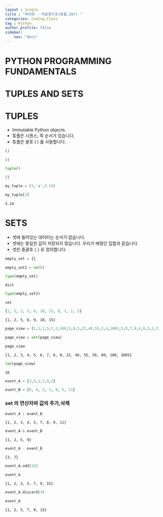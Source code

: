 ```yaml
---
layout : single
title : "파이썬 - 자료형구조(튜플,Set) "
categories: Coding_Class
tag : Python
author_profile: false
sidebar:
    nav: "docs"
---
```

# PYTHON PROGRAMMING FUNDAMENTALS
# TUPLES AND SETS

# TUPLES 

- Immutable Python objects. 
- 튜플은 시퀀스, 즉 순서가 있습니다. 
- 튜플은 괄호 ( ) 를 사용합니다. 


```python
()
```




    ()




```python
tuple()
```




    ()




```python
my_tuple = (1,'a',3.14)
```


```python
my_tuple[2]
```




    3.14



# SETS
- 셋에 들어있는 데이터는 순서가 없습니다.
- 셋에는 동일한 값이 저장되지 않습니다. 우리가 배웠던 집합과 같습니다. 
- 셋은 중괄호 { } 로 정의합니다. 


```python
empty_set = {}
```


```python
empty_set2 = set()
```


```python
type(empty_set)
```




    dict




```python
type(empty_set2)
```




    set




```python
{1, 5, 2, 5, 6, 10, 15, 9, 1, 1, 5}
```




    {1, 2, 5, 6, 9, 10, 15}




```python
page_view = [1,1,1,5,7,2,100,5,9,3,22,48,55,3,4,1005,5,9,7,9,4,8,5,2,3,6,8,7,4,56,4,89,7]
```


```python
page_view = set(page_view)
```


```python
page_view
```




    {1, 2, 3, 4, 5, 6, 7, 8, 9, 22, 48, 55, 56, 89, 100, 1005}




```python
len(page_view)
```




    16




```python
event_A = {3,5,1,7,9,2}
```


```python
event_B = {8, 4, 2, 1, 9, 5, 11}
```

###  set 의 연산자와 값의 추가,삭제


```python
event_A | event_B
```




    {1, 2, 3, 4, 5, 7, 8, 9, 11}




```python
event_A & event_B
```




    {1, 2, 5, 9}




```python
event_A - event_B
```




    {3, 7}




```python
event_A.add(15)
```


```python
event_A
```




    {1, 2, 3, 5, 7, 9, 15}




```python
event_A.discard(3)
```


```python
event_A
```




    {1, 2, 5, 7, 9, 15}


